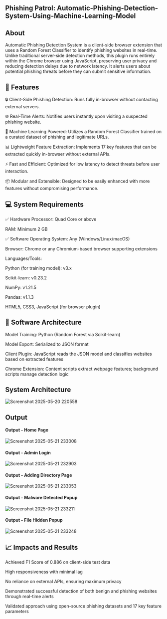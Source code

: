## Phishing Patrol: Automatic-Phishing-Detection-System-Using-Machine-Learning-Model 
## About
Automatic Phishing Detection System is a client-side browser extension that uses a Random Forest Classifier to identify phishing websites in real-time. Unlike traditional server-side detection methods, this plugin runs entirely within the Chrome browser using JavaScript, preserving user privacy and reducing detection delays due to network latency. It alerts users about potential phishing threats before they can submit sensitive information.

## 🌟 Features
🔒 Client-Side Phishing Detection: Runs fully in-browser without contacting external servers.

🌐 Real-Time Alerts: Notifies users instantly upon visiting a suspected phishing website.

🧠 Machine Learning Powered: Utilizes a Random Forest Classifier trained on a curated dataset of phishing and legitimate URLs.

📊 Lightweight Feature Extraction: Implements 17 key features that can be extracted quickly in-browser without external APIs.

⚡ Fast and Efficient: Optimized for low latency to detect threats before user interaction.

📦 Modular and Extensible: Designed to be easily enhanced with more features without compromising performance.

## 💻 System Requirements
✅ Hardware
Processor: Quad Core or above

RAM: Minimum 2 GB

✅ Software
Operating System: Any (Windows/Linux/macOS)

Browser: Chrome or any Chromium-based browser supporting extensions

Languages/Tools:

Python (for training model): v3.x

Scikit-learn: v0.23.2

NumPy: v1.21.5

Pandas: v1.1.3

HTML5, CSS3, JavaScript (for browser plugin)

## 🔧 Software Architecture
Model Training: Python (Random Forest via Scikit-learn)

Model Export: Serialized to JSON format

Client Plugin: JavaScript reads the JSON model and classifies websites based on extracted features

Chrome Extension: Content scripts extract webpage features; background scripts manage detection logic

## System Architecture

![Screenshot 2025-05-20 220558](https://github.com/user-attachments/assets/27c969c7-ebeb-41bf-8df6-a137341bcfae)



## Output

#### Output - Home Page
![Screenshot 2025-05-21 233008](https://github.com/user-attachments/assets/badf4d1d-5e25-4322-8494-ac31354fd61a)


#### Output - Admin Login 
![Screenshot 2025-05-21 232903](https://github.com/user-attachments/assets/e47c154c-086b-4735-8402-7127e4404389)

#### Output - Adding Directory Page
![Screenshot 2025-05-21 233053](https://github.com/user-attachments/assets/dbc9ae57-970c-4839-af76-12585d35d352)

#### Output - Malware Detected Popup
![Screenshot 2025-05-21 233211](https://github.com/user-attachments/assets/3e80e44b-4411-497e-9567-df1a6421686c)

#### Output - File Hidden Popup
![Screenshot 2025-05-21 233248](https://github.com/user-attachments/assets/12f0f81f-7059-4744-9ee9-72af71b311ea)

## 📈 Impacts and Results
Achieved F1 Score of 0.886 on client-side test data

High responsiveness with minimal lag

No reliance on external APIs, ensuring maximum privacy

Demonstrated successful detection of both benign and phishing websites through real-time alerts

Validated approach using open-source phishing datasets and 17 key feature parameters
